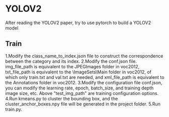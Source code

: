 # YOLOV2
After reading the YOLOV2 paper, try to use pytorch to build a YOLOV2 model
## Train
1.Modify the class_name_to_index.json file to construct the correspondence between the category and its index. 
2.Modify the conf.json file. img_file_path is equivalent to the JPEGImages folder in voc2012, txt_file_path is equivalent to the \ImageSets\Main folder in voc2012, of which only train.txt and val.txt are needed, and xml_file_path is equivalent to the Annotations folder in voc2012.
3.Modify the configuration file conf.json, you can modify the learning rate, epoch, batch_size, and training depth image size, etc. Above "test_img_path" are training configuration options.
4.Run kmeans.py to cluster the bounding box, and the cluster_anchor_boxes.npy file will be generated in the project folder. 
5.Run train.py.
